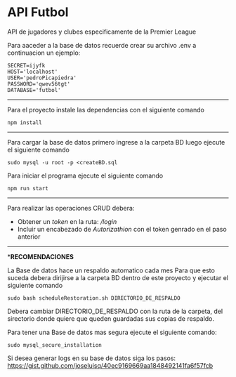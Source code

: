 # API Futbol

API de jugadores y clubes especificamente de la Premier League

Para aaceder a la base de datos recuerde crear su archivo .env 
a continuacion un ejemplo:

```
SECRET=ijyfk 
HOST='localhost'
USER='pedroPicapiedra'
PASSWORD='qwev56tgt'
DATABASE='futbol'
```

-----------------------

Para el proyecto instale las dependencias con el siguiente comando
```
npm install 
```

-----------------------

Para cargar la base de datos primero ingrese a la carpeta BD luego ejecute el siguiente comando
```
sudo mysql -u root -p <createBD.sql 
```
Para iniciar el programa ejecute el siguiente comando
```
npm run start
```

------------------------

Para realizar las operaciones CRUD debera: 

- Obtener un *token* en la ruta: */login*
- Incluir un encabezado de *Autorizathion* con el token genrado en el paso anterior

-------------------------

*******RECOMENDACIONES******


La Base de datos hace un respaldo automatico cada mes
Para que esto suceda debera dirijirse a la carpeta BD dentro de este proyecto
y ejecutar el siguiente comando
```
sudo bash scheduleRestoration.sh DIRECTORIO_DE_RESPALDO
```
Debera cambiar DIRECTORIO_DE_RESPALDO con la ruta de la carpeta,
del sirectorio donde quiere que queden guardadas sus copias de respaldo.


Para tener una Base de datos mas segura ejecute el siguiente comando:
```
sudo mysql_secure_installation
```

Si desea generar logs en su base de datos siga los pasos: 
https://gist.github.com/joseluisq/40ec9169669aa1848492141fa6f57fcb

